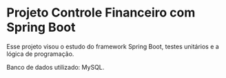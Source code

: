 # Projeto Controle Financeiro com Spring Boot
Esse projeto visou o estudo do framework Spring Boot, testes unitários e a lógica de programação.

Banco de dados utilizado: MySQL.

